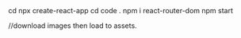 <make a folder>
cd <folder _location>
npx create-react-app <app_name>
cd <app_name>
code .
npm i react-router-dom
npm start

//download images then load to assets.
